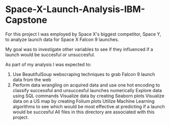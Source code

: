 # Space-X-Launch-Analysis-IBM-Capstone

For this project I was employed by Space X's biggest competitor, Space Y, to analyze launch data for Space X Falcon 9 launches.

My goal was to investigate other variables to see if they influenced if a launch would be succesful or unsuccesful.

As part of my analysis I was expected to:

1. Use BeautifulSoup webscraping techniques to grab Falcon 9 launch data from the web
2. Perform data wrangling on acquired data and use one hot encoding to classify successful and unsuccesful launches numerically
Explore data using SQL commands
Visualize data by creating Seaborn plots
Visualize data on a US map by creating Folium plots
Utilize Machine Learning algorithms to see which would be most effective at predicting if a launch would be succesful
All files in this directory are associated with this project.
